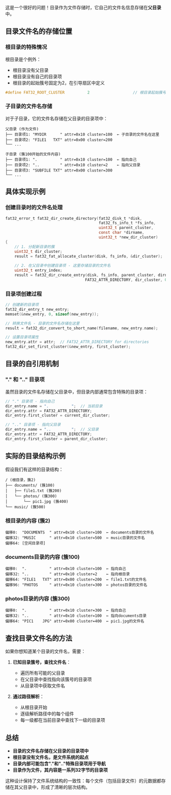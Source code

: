 这是一个很好的问题！目录作为文件存储时，它自己的文件名信息存储在**父目录**中。

## 目录文件名的存储位置

### 根目录的特殊情况
根目录是个例外：
- 根目录没有父目录
- 根目录没有自己的目录项
- 根目录的起始簇号固定为2，在引导扇区中定义

````c path=include/fs/fat32_disk.h mode=EXCERPT
#define FAT32_ROOT_CLUSTER          2                   // 根目录起始簇号
````

### 子目录的文件名存储
对于子目录，它的文件名存储在父目录的目录项中：

```
父目录 (作为文件)
├── 目录项1: "MYDIR      " attr=0x10 cluster=100  ← 子目录的文件名在这里
├── 目录项2: "FILE1   TXT" attr=0x00 cluster=200
└── ...

子目录 (簇100开始的文件内容)
├── 目录项1: ".          " attr=0x10 cluster=100  ← 指向自己
├── 目录项2: "..         " attr=0x10 cluster=2    ← 指向父目录
├── 目录项3: "SUBFILE TXT" attr=0x00 cluster=300
└── ...
```

## 具体实现示例

### 创建目录时的文件名处理
````c path=fs/fat32_dir.c mode=EXCERPT
fat32_error_t fat32_dir_create_directory(fat32_disk_t *disk,
                                         fat32_fs_info_t *fs_info,
                                         uint32_t parent_cluster,
                                         const char *dirname,
                                         uint32_t *new_dir_cluster)
{
    // 1. 分配新目录的簇
    uint32_t dir_cluster;
    result = fat32_fat_allocate_cluster(disk, fs_info, &dir_cluster);
    
    // 2. 在父目录中创建目录项 - 这里存储目录的文件名
    uint32_t entry_index;
    result = fat32_dir_create_entry(disk, fs_info, parent_cluster, dirname,
                                   FAT32_ATTR_DIRECTORY, dir_cluster, 0, &entry_index);
````

### 目录项创建过程
````c path=fs/fat32_dir.c mode=EXCERPT
// 创建新的目录项
fat32_dir_entry_t new_entry;
memset(&new_entry, 0, sizeof(new_entry));

// 转换文件名 - 目录的文件名存储在这里
result = fat32_dir_convert_to_short_name(filename, new_entry.name);

// 设置目录项属性
new_entry.attr = attr;  // FAT32_ATTR_DIRECTORY for directories
fat32_dir_set_first_cluster(&new_entry, first_cluster);
````

## 目录的自引用机制

### "." 和 ".." 目录项
虽然目录的文件名存储在父目录中，但目录内部通常包含特殊的目录项：

```c
// "." 目录项 - 指向自己
dir_entry.name = ".          ";  // 当前目录
dir_entry.attr = FAT32_ATTR_DIRECTORY;
dir_entry.first_cluster = current_dir_cluster;

// ".." 目录项 - 指向父目录  
dir_entry.name = "..         ";  // 父目录
dir_entry.attr = FAT32_ATTR_DIRECTORY;
dir_entry.first_cluster = parent_dir_cluster;
```

## 实际的目录结构示例

假设我们有这样的目录结构：
```
/ (根目录，簇2)
├── documents/ (簇100)
│   ├── file1.txt (簇200)
│   └── photos/ (簇300)
│       └── pic1.jpg (簇400)
└── music/ (簇500)
```

### 根目录的内容 (簇2)
```
偏移0:  "DOCUMENTS  " attr=0x10 cluster=100  ← documents目录的文件名
偏移32: "MUSIC      " attr=0x10 cluster=500  ← music目录的文件名
偏移64: [空闲目录项]
```

### documents目录的内容 (簇100)
```
偏移0:  ".          " attr=0x10 cluster=100  ← 指向自己
偏移32: "..         " attr=0x10 cluster=2    ← 指向根目录
偏移64: "FILE1   TXT" attr=0x00 cluster=200  ← file1.txt的文件名
偏移96: "PHOTOS     " attr=0x10 cluster=300  ← photos目录的文件名
```

### photos目录的内容 (簇300)
```
偏移0:  ".          " attr=0x10 cluster=300  ← 指向自己
偏移32: "..         " attr=0x10 cluster=100  ← 指向documents目录
偏移64: "PIC1    JPG" attr=0x00 cluster=400  ← pic1.jpg的文件名
```

## 查找目录文件名的方法

如果你想知道某个目录的文件名，需要：

1. **已知目录簇号，查找文件名**：
   - 遍历所有可能的父目录
   - 在父目录中查找指向该簇号的目录项
   - 从目录项中获取文件名

2. **通过路径解析**：
   - 从根目录开始
   - 逐级解析路径中的每个组件
   - 每一级都在当前目录中查找下一级的目录项

## 总结

- **目录的文件名存储在父目录的目录项中**
- **根目录没有文件名，是文件系统的起点**
- **目录内部可能包含"."和".."特殊目录项用于导航**
- **目录作为文件，其内容是一系列32字节的目录项**

这种设计保持了文件系统结构的一致性：每个文件（包括目录文件）的元数据都存储在其父目录中，形成了清晰的层次结构。
